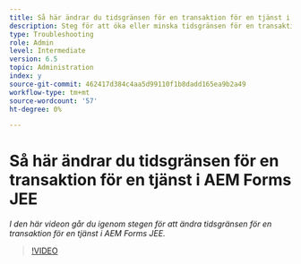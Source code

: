 ```yaml
---
title: Så här ändrar du tidsgränsen för en transaktion för en tjänst i AEM Forms JEE
description: Steg för att öka eller minska tidsgränsen för en transaktion för en tjänst i AEM Forms JEE
type: Troubleshooting
role: Admin
level: Intermediate
version: 6.5
topic: Administration
index: y
source-git-commit: 462417d384c4aa5d99110f1b8dadd165ea9b2a49
workflow-type: tm+mt
source-wordcount: '57'
ht-degree: 0%

---
```



# Så här ändrar du tidsgränsen för en transaktion för en tjänst i AEM Forms JEE

*I den här videon går du igenom stegen för att ändra tidsgränsen för en transaktion för en tjänst i AEM Forms JEE.*

>[!VIDEO](https://video.tv.adobe.com/v/335495?quality=9&learn=on)
